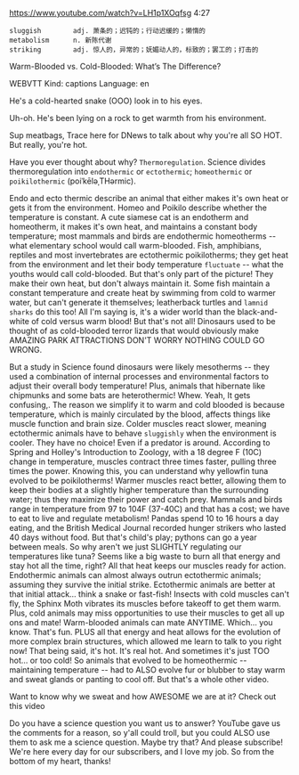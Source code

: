 https://www.youtube.com/watch?v=LH1p1XOqfsg 
4:27

```    
sluggish        adj. 萧条的；迟钝的；行动迟缓的；懒惰的  
metabolism      n. 新陈代谢
striking        adj. 惊人的，异常的；妩媚动人的，标致的；罢工的；打击的
```

Warm-Blooded vs. Cold-Blooded: What’s The Difference? 

WEBVTT Kind: captions Language: en 

He's a cold-hearted snake (OOO) look in to his eyes. 

Uh-oh. He's been lying on a rock to get warmth from his environment. 

Sup meatbags, Trace here for DNews to talk about why you're all SO HOT. But really, you're hot. 

Have you ever thought about why? `Thermoregulation`. Science divides thermoregulation into `endothermic` or `ectothermic`; `homeothermic` or `poikilothermic` (poiˈkēləˌTHərmic). 

Endo and ecto thermic describe an animal that either makes it's own heat or gets it from the environment. Homeo and Poikilo describe whether the temperature is constant. A cute siamese cat is an endotherm and homeotherm, it makes it's own heat, and maintains a constant body temperature; most mammals and birds are endothermic homeotherms -- what elementary school would call warm-blooded. Fish, amphibians, reptiles and most invertebrates are ectothermic poikilotherms; they get heat from the environment and let their body temperature `fluctuate` -- what the youths would call cold-blooded. But that's only part of the picture! They make their own heat, but don't always maintain it. Some fish maintain a constant temperature and create heat by swimming from cold to warmer water, but can't generate it themselves; leatherback turtles and `lamnid sharks` do this too! All I'm saying is, it's a wider world than the black-and-white of cold versus warm blood! But that's not all! Dinosaurs used to be thought of as cold-blooded terror lizards that would obviously make AMAZING PARK ATTRACTIONS DON'T WORRY NOTHING COULD GO WRONG. 

But a study in Science found dinosaurs were likely mesotherms -- they used a combination of internal processes and environmental factors to adjust their overall body temperature! Plus, animals that hibernate like chipmunks and some bats are heterothermic! Whew. Yeah, It gets confusing,. The reason we simplify it to warm and cold blooded is because temperature, which is mainly circulated by the blood, affects things like muscle function and brain size. Colder muscles react slower, meaning ectothermic animals have to behave `sluggishly` when the environment is cooler. They have no choice! Even if a predator is around. According to Spring and Holley's Introduction to Zoology, with a 18 degree F (10C) change in temperature, muscles contract three times faster, pulling three times the power. Knowing this, you can understand why yellowfin tuna evolved to be poikilotherms! Warmer muscles react better, allowing them to keep their bodies at a slightly higher temperature than the surrounding water; thus they maximize their power and catch prey. Mammals and birds range in temperature from 97 to 104F (37-40C) and that has a cost; we have to eat to live and regulate metabolism! Pandas spend 10 to 16 hours a day eating, and the British Medical Journal recorded hunger strikers who lasted 40 days without food. But that's child's play; pythons can go a year between meals. So why aren't we just SLIGHTLY regulating our temperatures like tuna? Seems like a big waste to burn all that energy and stay hot all the time, right? All that heat keeps our muscles ready for action. Endothermic animals can almost always outrun ectothermic animals; assuming they survive the initial strike. Ectothermic animals are better at that initial attack… think a snake or fast-fish! Insects with cold muscles can't fly, the Sphinx Moth vibrates its muscles before takeoff to get them warm. Plus, cold animals may miss opportunities to use their muscles to get all up ons and mate! Warm-blooded animals can mate ANYTIME. Which… you know. That's fun. PLUS all that energy and heat allows for the evolution of more complex brain structures, which allowed me learn to talk to you right now! That being said, it's hot. It's real hot. And sometimes it's just TOO hot… or too cold! So animals that evolved to be homeothermic -- maintaining temperature -- had to ALSO evolve fur or blubber to stay warm and sweat glands or panting to cool off. But that's a whole other video. 

Want to know why we sweat and how AWESOME we are at it? Check out this video 

Do you have a science question you want us to answer? YouTube gave us the comments for a reason, so y'all could troll, but you could ALSO use them to ask me a science question. Maybe try that? And please subscribe! We're here every day for our subscribers, and I love my job. So from the bottom of my heart, thanks! 